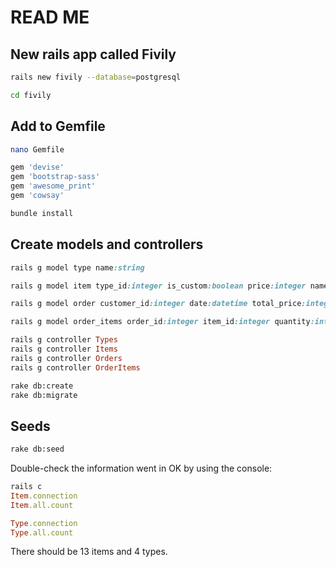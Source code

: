 # READ ME

## New rails app called Fivily 
```bash
rails new fivily --database=postgresql

cd fivily
```

## Add to Gemfile

```bash
nano Gemfile 
```

```ruby
gem 'devise'
gem 'bootstrap-sass'
gem 'awesome_print'
gem 'cowsay'
```

```bash
bundle install
```

## Create models and controllers

```ruby
rails g model type name:string

rails g model item type_id:integer is_custom:boolean price:integer name:string description:text

rails g model order customer_id:integer date:datetime total_price:integer comments:text

rails g model order_items order_id:integer item_id:integer quantity:integer subtotal:integer custom:text

rails g controller Types
rails g controller Items
rails g controller Orders
rails g controller OrderItems
```

```bash
rake db:create
rake db:migrate
```

## Seeds

```bash
rake db:seed
```

Double-check the information went in OK by using the console:

```ruby
rails c
Item.connection
Item.all.count 

Type.connection
Type.all.count
```

There should be 13 items and 4 types.